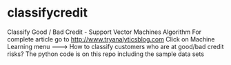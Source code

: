 # classifycredit
Classify Good / Bad Credit - Support Vector Machines Algorithm For complete article go to http://www.tryanalyticsblog.com Click on Machine Learning menu ---> How to classify customers who are at good/bad credit risks? The python code is on this repo including the sample data sets
